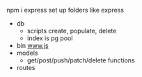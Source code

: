 npm i express
set up folders like express
 - db
   - scripts create, populate, delete
   - index is pg pool
 - bin www.js
 - models
   - get/post/push/patch/delete functions
 - routes